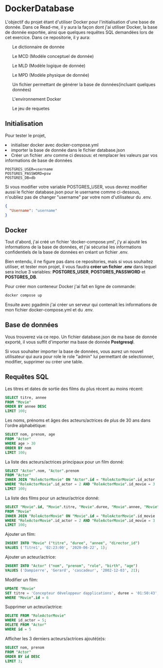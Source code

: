# DockerDatabase

L'objectif du projet étant d'utiliser Docker pour l'initialisation d'une base de donnée.
Dans ce Read-me, il y aura la façon dont j'ai utiliser Docker, la base de donnée exportée, ainsi que quelques requêtes SQL demandées lors de cet exercice.
Dans ce repositorie, il y aura:

<ul>Le dictionnaire de donnée</ul>
<ul>Le MCD (Modèle conceptuel de donnée)</ul>
<ul>Le MLD (Modèle logique de donnée)</ul>
<ul>Le MPD (Modèle physique de donnée)</ul>
<ul>Un fichier permettant de générer la base de données(incluant quelques données)</ul>
<ul>L'environnement Docker</ul>
<ul>Le jeu de requetes</ul>

## Initialisation

Pour tester le projet,

<li>initialiser docker avec docker-compose.yml</li>
<li>importer la base de donnée dans le fichier database.json</li>
<li>Créer un fichier .env comme ci dessous: et remplacer les valeurs par vos informations de base de données</li>

```env
POSTGRES_USER=username
POSTGRES_PASSWORD=psw
POSTGRES_DB=db
```

Si vous modifier votre variable POSTGRES_USER, vous devrez modifier aussi le fichier database.json pour le username comme ci-dessous, n'oubliez pas de changer "username" par votre nom d'utilisateur du .env.

```json
{
  "Username": "username"
}
```

## Docker

Tout d'abord, j'ai créé un fichier 'docker-compose.yml', j'y ai ajouté les informations de la base de données, et j'ai sécurisé les informations confidentiels de la base de données en créant un fichier .env.

Bien entendu, il ne figure pas dans ce repositories, mais si vous souhaitez utiliser, et tester mon projet, il vous faudra <strong>créer un fichier .env</strong> dans lequel sera inclue 3 variables: <strong>POSTGRES_USER</strong>, <strong>POSTGRES_PASSWORD</strong> et <strong>POSTGRES_DB</strong>.

Pour créer mon conteneur Docker j'ai fait en ligne de commande:

```bash
docker compose up
```

Ensuite avec pgadmin j'ai créer un serveur qui contenait les informations de mon fichier docker-compose.yml et du .env.

## Base de données

Vous trouverez via ce repo. Un fichier database.json de ma base de donnée exporté, il vous suffit d'importer ma base de donnée <strong>Postgresql</strong>.

Si vous souhaiter importer la base de données, vous aurez un nouvel utilisateur qui aura pour role le role "admin" lui permettant de selectionner, modifier, supprimer ou créer une table.

## Requêtes SQL

Les titres et dates de sortie des films du plus récent au moins récent:

```sql
SELECT titre, annee
FROM "Movie"
ORDER BY annee DESC
LIMIT 100;
```

Les noms, prénoms et âges des acteurs/actrices de plus de 30 ans dans l'ordre alphabétique:

```sql
SELECT nom, prenom, age
FROM "Actor"
WHERE age > 30
ORDER BY nom
LIMIT 100;
```

La liste des acteurs/actrices principaux pour un film donné:

```sql
SELECT "Actor".nom, "Actor".prenom
FROM "Actor"
INNER JOIN "RoleActorMovie" ON "Actor".id = "RoleActorMovie".id_actor
WHERE "RoleActorMovie".id_actor = 2 AND "RoleActorMovie".id_movie = 3
LIMIT 100;
```

La liste des films pour un acteur/actrice donné:

```sql
SELECT "Movie".id, "Movie".titre, "Movie".duree, "Movie".annee, "Movie".director_id
FROM "Movie"
INNER JOIN "RoleActorMovie" ON "Movie".id = "RoleActorMovie".id_movie
WHERE "RoleActorMovie".id_actor = 2 AND "RoleActorMovie".id_movie = 3
LIMIT 100;
```

Ajouter un film:

```sql
INSERT INTO "Movie" ("titre", "duree", "annee", "director_id")
VALUES ('Titre1', '02:23:00', '2020-06-22', 1);
```

Ajouter un acteur/actrice:

```sql
INSERT INTO "Actor" ("nom", "prenom", "role", "birth", "age")
VALUES ('Dampierre', 'Gerard', 'cascadeur', '2002-12-03', 21);
```

Modifier un film:

```sql
UPDATE "Movie"
SET titre = 'Concepteur développeur dapplications', duree = '01:50:43', annee = '1992-03-20'
WHERE "Movie".id = 6
```

Supprimer un acteur/actrice:

```sql
DELETE FROM "RoleActorMovie"
WHERE id_actor = 5;
DELETE FROM "Actor"
WHERE id = 5
```

Afficher les 3 derniers acteurs/actrices ajouté(e)s:

```sql
SELECT nom, prenom
FROM "Actor"
ORDER BY id DESC
LIMIT 3;
```
